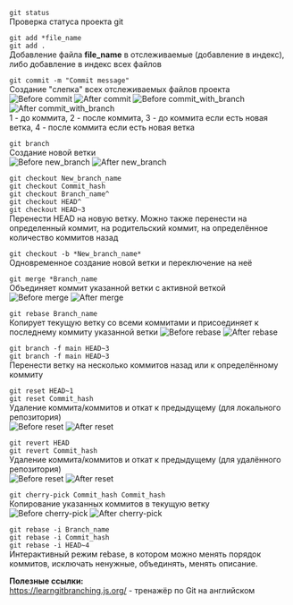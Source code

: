 ```git status```    
Проверка статуса проекта git

```git add *file_name```  
```git add .```  
Добавление файла **file_name** в отслеживаемые (добавление в индекс), либо добавление в индекс всех файлов    

```git commit -m "Commit message"```  
Создание "слепка" всех отслеживаемых файлов проекта  
![Before commit](https://github.com/jeksifrost/python_interview_Q-A/blob/main/images/git/11_commit.png)
![After commit](https://github.com/jeksifrost/python_interview_Q-A/blob/main/images/git/12_commit.png)
![Before commit_with_branch](https://github.com/jeksifrost/python_interview_Q-A/blob/main/images/git/13_commit.png)
![After commit_with_branch](https://github.com/jeksifrost/python_interview_Q-A/blob/main/images/git/14_commit.png)  
1 - до коммита, 2 - после коммита, 3 - до коммита если есть новая ветка, 4 - после коммита если есть новая ветка  

```git branch```  
Создание новой ветки  
![Before new_branch](https://github.com/jeksifrost/python_interview_Q-A/blob/main/images/git/21_branch.png)
![After new_branch](https://github.com/jeksifrost/python_interview_Q-A/blob/main/images/git/22_branch.png)  

```git checkout New_branch_name```  
```git checkout Commit_hash```  
```git checkout Branch_name^```  
```git checkout HEAD^```  
```git checkout HEAD~3```  
Перенести HEAD на новую ветку. Можно также перенести на определенный коммит, на родительский коммит, на определённое количество коммитов назад  


```git checkout -b *New_branch_name*```  
Одновременное создание новой ветки и переключение на неё  

```git merge *Branch_name```  
Объединяет коммит указанной ветки с активной веткой  
![Before merge](https://github.com/jeksifrost/python_interview_Q-A/blob/main/images/git/31_merge.png)
![After merge](https://github.com/jeksifrost/python_interview_Q-A/blob/main/images/git/32_merge.png)  

```git rebase Branch_name```  
Копирует текущую ветку со всеми коммитами и присоединяет к последнему коммиту указанной ветки
![Before rebase](https://github.com/jeksifrost/python_interview_Q-A/blob/main/images/git/41_rebase.png)
![After rebase](https://github.com/jeksifrost/python_interview_Q-A/blob/main/images/git/42_rebase.png)  

```git branch -f main HEAD~3```  
```git branch -f main HEAD~3```  
Перенести ветку на несколько коммитов назад или к определённому коммиту  

```git reset HEAD~1```  
```git reset Commit_hash```  
Удаление коммита/коммитов и откат к предыдущему (для локального репозитория)  
![Before reset](https://github.com/jeksifrost/python_interview_Q-A/blob/main/images/git/51_reset.png)
![After reset](https://github.com/jeksifrost/python_interview_Q-A/blob/main/images/git/52_reset.png)  


```git revert HEAD```  
```git revert Commit_hash```  
Удаление коммита/коммитов и откат к предыдущему (для удалённого репозитория)  
![Before reset](https://github.com/jeksifrost/python_interview_Q-A/blob/main/images/git/61_revert.png)
![After reset](https://github.com/jeksifrost/python_interview_Q-A/blob/main/images/git/62_revert.png)  

```git cherry-pick Commit_hash Commit_hash```  
Копирование указанных коммитов в текущую ветку  
![Before cherry-pick](https://github.com/jeksifrost/python_interview_Q-A/blob/main/images/git/71_cherry-pick.png)
![After cherry-pick](https://github.com/jeksifrost/python_interview_Q-A/blob/main/images/git/72_cherry-pick.png)  

```git rebase -i Branch_name```  
```git rebase -i Commit_hash```  
```git rebase -i HEAD~4```  
Интерактивный режим rebase, в котором можно менять порядок коммитов, исключать ненужные, объединять, менять описание.  


**Полезные ссылки:**  
https://learngitbranching.js.org/ - тренажёр по Git на английском
